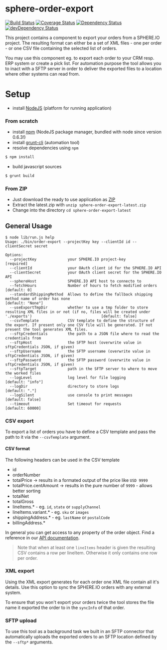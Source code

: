 sphere-order-export
===================

[![Build Status](https://travis-ci.org/sphereio/sphere-order-export.png?branch=master)](https://travis-ci.org/sphereio/sphere-order-export) [![Coverage Status](https://coveralls.io/repos/sphereio/sphere-order-export/badge.png)](https://coveralls.io/r/sphereio/sphere-order-export) [![Dependency Status](https://david-dm.org/sphereio/sphere-order-export.svg)](https://david-dm.org/sphereio/sphere-order-export) [![devDependency Status](https://david-dm.org/sphereio/sphere-order-export/dev-status.svg)](https://david-dm.org/sphereio/sphere-order-export#info=devDependencies)

This project contains a component to export your orders from a SPHERE.IO project. The resulting format can either be a set of XML files - one per order - or one CSV file containing the selected list of orders.

You may use this component eg. to export each order to your CRM resp. ERP system or create a pick list.
For automation purpose the tool allows you to inact with a SFTP server in order to deliver the exported files to a location where other systems can read from.


# Setup

* install [NodeJS](http://support.sphere.io/knowledgebase/articles/307722-install-nodejs-and-get-a-component-running) (platform for running application)

### From scratch

* install [npm](http://gruntjs.com/getting-started) (NodeJS package manager, bundled with node since version 0.6.3!)
* install [grunt-cli](http://gruntjs.com/getting-started) (automation tool)
*  resolve dependencies using `npm`
```bash
$ npm install
```
* build javascript sources
```bash
$ grunt build
```

### From ZIP

* Just download the ready to use application as [ZIP](https://github.com/sphereio/sphere-order-export/archive/latest.zip)
* Extract the latest.zip with `unzip sphere-order-export-latest.zip`
* Change into the directory `cd sphere-order-export-latest`

## General Usage

```
$ node lib/run.js help
Usage: ./bin/order-export --projectKey key --clientId id --clientSecret secret

Options:
  --projectKey              your SPHERE.IO project-key                                                                                                                        [required]
  --clientId                your OAuth client id for the SPHERE.IO API
  --clientSecret            your OAuth client secret for the SPHERE.IO API
  --sphereHost              SPHERE.IO API host to connecto to
  --fetchHours              Number of hours to fetch modified orders                                                                                                          [default: 0]
  --standardShippingMethod  Allows to define the fallback shipping method name of order has none                                                                              [default: "None"]
  --useExportTmpDir         whether to use a tmp folder to store resulting XML files in or not (if no, files will be created under './exports')                               [default: false]
  --csvTemplate             CSV template to define the structure of the export. If present only one CSV file will be generated. If not present the tool generates XML files.
  --sftpCredentials         the path to a JSON file where to read the credentials from
  --sftpHost                the SFTP host (overwrite value in sftpCredentials JSON, if given)
  --sftpUsername            the SFTP username (overwrite value in sftpCredentials JSON, if given)
  --sftpPassword            the SFTP password (overwrite value in sftpCredentials JSON, if given)
  --sftpTarget              path in the SFTP server to where to move the worked files
  --logLevel                log level for file logging                                                                                                                        [default: "info"]
  --logDir                  directory to store logs                                                                                                                           [default: "."]
  --logSilent               use console to print messages                                                                                                                     [default: false]
  --timeout                 Set timeout for requests                                                                                                                          [default: 60000]
```

### CSV export

To export a list of orders you have to define a CSV template and pass the path to it via the `--csvTemplate` argument.

#### CSV format

The following headers can be used in the CSV template
- id
- orderNumber
- totalPrice -> results in a formated output of the price like `USD 9999`
- totalPrice.centAmount -> results in the pure number of `9999` - allows better sorting
- totalNet
- totalGross
- lineItems.* - eg. `id`, `state` or `supplyChannel`
- lineItems.variant.* - eg. `sku` or `images`
- shippingAddress.* - eg. `lastName` or `postalCode`
- billingAddress.*

In general you can get access to any property of the order object. Find a reference in our [API documentation](http://dev.sphere.io/http-api-projects-orders.html#order).

> Note that when at least one `lineItems` header is given the resulting CSV contains a row per lineItem. Otherwise it only contains one row per order.

### XML export

Using the XML export generates for each order one XML file contain all it's details.
Use this option to sync the SPHERE.IO orders with any external system.

To ensure that you won't export your orders twice the tool stores the file name it exported the order to in the `syncInfo` of that order.

### SFTP upload

To use this tool as a background task we built in an SFTP connector that automatically uploads the exported orders to an SFTP location defined by the `--sftp*` arguments.
